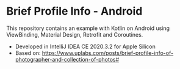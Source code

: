 # Brief Profile Info - Android

This repository contains an example with Kotlin on Android using ViewBinding, Material Design, Retrofit and Coroutines.

* Developed in IntelliJ IDEA CE 2020.3.2 for Apple Silicon
* Based on: https://www.uplabs.com/posts/brief-profile-info-of-photographer-and-collection-of-photos#